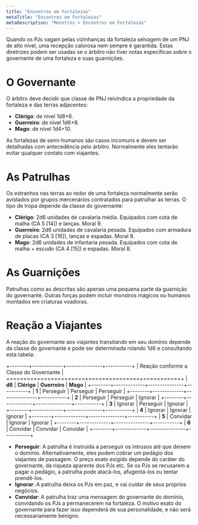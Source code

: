 ```yaml
---
title: "Encontros em Fortalezas"
metaTitle: "Encontros em Fortalezas"
metaDescription: "Monstros > Encontros em Fortalezas"
---
```


Quando os PJs vagam pelas vizinhanças da fortaleza selvagem de um PNJ de alto nível, uma recepção calorosa nem sempre é garantida. Estas diretrizes podem ser usadas se o árbitro não tiver notas específicas sobre o governante de uma fortaleza e suas guarnições.

# O Governante

O árbitro deve decidir que classe de PNJ reivindica a propriedade da fortaleza e das terras adjacentes:

* **Clérigo**: de nível 1d8+6.
* **Guerreiro**: de nível 1d6+8.
* **Mago**: de nível 1d4+10.

As fortalezas de semi-humanos são casos incomuns e devem ser detalhadas com antecedência pelo árbitro. Normalmente eles tentarão evitar qualquer contato com viajantes.

# As Patrulhas

Os estranhos nas terras ao redor de uma fortaleza normalmente serão avistados por grupos mercenários contratados para patrulhar as terras. O tipo de tropa depende da classe do governante:

* **Clérigo**: 2d6 unidades de cavalaria média. Equipados com cota de malha (CA 5 [14]) e lanças. Moral 9.
* **Guerreiro**: 2d6 unidades de cavalaria pesada. Equipados com armadura de placas (CA 3 [16]), lanças e espadas. Moral 9.
* **Mago**: 2d6 unidades de infantaria pesada. Equipados com cota de malha + escudo (CA 4 [15]) e espadas. Moral 8.

# As Guarnições

Patrulhas como as descritas são apenas uma pequena parte da guarnição do governante. Outras forças podem incluir monstros mágicos ou humanos montados em criaturas voadoras.

# Reação a Viajantes

A reação do governante aos viajantes transitando em seu domínio depende da classe do governante e pode ser determinada rolando 1d6 e consultando esta tabela:

+--------+-------------+---------------+-----------+
| Reação conforme a Classe do Governante           |
+========+=============+===============+===========+
| **d6** | **Clérigo** | **Guerreiro** | **Mago**  |
+--------+-------------+---------------+-----------+
| **1**  | Perseguir   | Perseguir     | Perseguir |
+--------+-------------+---------------+-----------+
| **2**  | Perseguir   | Perseguir     | Ignorar   |
+--------+-------------+---------------+-----------+
| **3**  | Ignorar     | Perseguir     | Ignorar   |
+--------+-------------+---------------+-----------+
| **4**  | Ignorar     | Ignorar       | Ignorar   |
+--------+-------------+---------------+-----------+
| **5**  | Convidar    | Ignorar       | Ignorar   |
+--------+-------------+---------------+-----------+
| **6**  | Convidar    | Convidar      | Convidar  |
+--------+-------------+---------------+-----------+

* **Perseguir**: A patrulha é instruída a perseguir os intrusos até que deixem o domínio. Alternativamente, eles podem cobrar um pedágio dos viajantes de passagem. O preço exato exigido depende do caráter do governante, da riqueza aparente dos PJs etc. Se os PJs se recusarem a pagar o pedágio, a patrulha pode atacá-los, afugentá-los ou tentar prendê-los.
* **Ignorar**: A patrulha deixa os PJs em paz, e vai cuidar de seus próprios negócios.
* **Convidar**: A patrulha traz uma mensagem do governante do domínio, convidando os PJs a permanecerem na fortaleza. O motivo exato do governante para fazer isso dependerá de sua personalidade, e não será necessariamente benigno.
